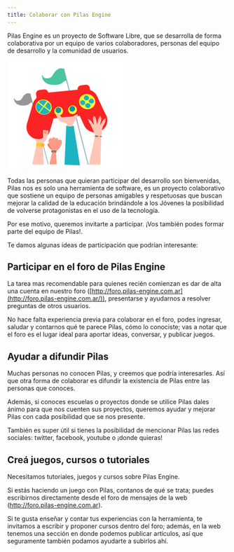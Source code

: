 ```yaml
---
title: Colaborar con Pilas Engine
---
```


Pilas Engine es un proyecto de Software Libre, que se desarrolla de forma colaborativa por un equipo de varios colaboradores, personas del equipo de desarrollo y la comunidad de usuarios.

![](imagenes/assets/colabora.png)

Todas las personas que quieran participar del desarrollo son bienvenidas, Pilas nos es solo una herramienta de software, es un proyecto colaborativo que sostiene un equipo de personas amigables y respetuosas que buscan mejorar la calidad de la educación brindándole a los Jóvenes la posibilidad de volverse protagonistas en el uso de la tecnología.

Por ese motivo, queremos invitarte a participar. ¡Vos también podes formar parte del equipo de Pilas!.

Te damos algunas ideas de participación que podrían interesante:

## Participar en el foro de Pilas Engine

La tarea mas recomendable para quienes recién comienzan es dar de alta una cuenta en nuestro foro ([http://foro.pilas-engine.com.ar](http://foro.pilas-engine.com.ar/)), presentarse y ayudarnos a resolver preguntas de otros usuarios.

No hace falta experiencia previa para colaborar en el foro, podes ingresar, saludar y contarnos qué te parece Pilas, cómo lo conociste; vas a notar que el foro es el lugar ideal para aportar ideas, conversar, y publicar juegos.

## Ayudar a difundir Pilas

Muchas personas no conocen Pilas, y creemos que podría interesarles. Así que otra forma de colaborar es difundir la existencia de Pilas entre las personas que conoces.

Además, si conoces escuelas o proyectos donde se utilice Pilas dales ánimo para que nos cuenten sus proyectos, queremos ayudar y mejorar Pilas con cada posibilidad que se nos presente.

También es super útil si tienes la posibilidad de mencionar Pilas las redes sociales: twitter, facebook, youtube o ¡donde quieras!

## Creá juegos, cursos o tutoriales

Necesitamos tutoriales, juegos y cursos sobre Pilas Engine.

Si estás haciendo un juego con Pilas, contanos de qué se trata; puedes escribirnos directamente desde el foro de mensajes de la web (http://foro.pilas-engine.com.ar).

Si te gusta enseñar y contar tus experiencias con la herramienta, te invitamos a escribir y proponer cursos dentro del foro; además, en la web tenemos una sección en donde podemos publicar artículos, así que seguramente también podamos ayudarte a subirlos ahí.